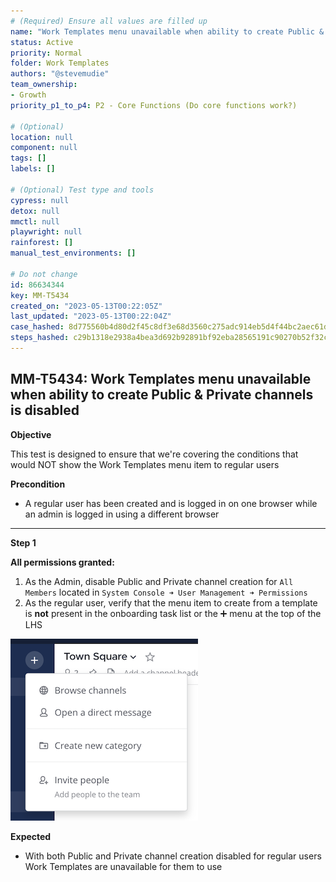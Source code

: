 ```yaml
---
# (Required) Ensure all values are filled up
name: "Work Templates menu unavailable when ability to create Public & Private channels is disabled"
status: Active
priority: Normal
folder: Work Templates
authors: "@stevemudie"
team_ownership: 
- Growth
priority_p1_to_p4: P2 - Core Functions (Do core functions work?)

# (Optional)
location: null
component: null
tags: []
labels: []

# (Optional) Test type and tools
cypress: null
detox: null
mmctl: null
playwright: null
rainforest: []
manual_test_environments: []

# Do not change
id: 86634344
key: MM-T5434
created_on: "2023-05-13T00:22:05Z"
last_updated: "2023-05-13T00:22:04Z"
case_hashed: 8d775560b4d80d2f45c8df3e68d3560c275adc914eb5d4f44bc2aec61db6995feaa9721461e3ae34390ece6f403799fa
steps_hashed: c29b1318e2938a4bea3d692b92891bf92eba28565191c90270b52f32c27df3f2dc1fa5bafa27bf07a4a71093fad047b2
---
```


<!-- (Auto-generated) Based on frontmatter's "key" and "name" -->

## MM-T5434: Work Templates menu unavailable when ability to create Public & Private channels is disabled

**Objective**

This test is designed to ensure that we're covering the conditions that would NOT show the Work Templates menu item to regular users

**Precondition**

- A regular user has been created and is logged in on one browser while an admin is logged in using a different browser

---

**Step 1**

**All permissions granted:**

1. As the Admin, disable Public and Private channel creation for `All Members` located in `System Console ➜ User Management ➜ Permissions`
2. As the regular user, verify that the menu item to create from a template is **not** present in the onboarding task list or the ➕ menu at the top of the LHS

![](https://raw.githubusercontent.com/mattermost/mattermost-test-management/main/data/asset/work_templates_not_present.png)

**Expected**

- With both Public and Private channel creation disabled for regular users Work Templates are unavailable for them to use

